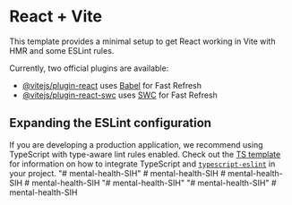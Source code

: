 # React + Vite

This template provides a minimal setup to get React working in Vite with HMR and some ESLint rules.

Currently, two official plugins are available:

- [@vitejs/plugin-react](https://github.com/vitejs/vite-plugin-react/blob/main/packages/plugin-react) uses [Babel](https://babeljs.io/) for Fast Refresh
- [@vitejs/plugin-react-swc](https://github.com/vitejs/vite-plugin-react/blob/main/packages/plugin-react-swc) uses [SWC](https://swc.rs/) for Fast Refresh

## Expanding the ESLint configuration

If you are developing a production application, we recommend using TypeScript with type-aware lint rules enabled. Check out the [TS template](https://github.com/vitejs/vite/tree/main/packages/create-vite/template-react-ts) for information on how to integrate TypeScript and [`typescript-eslint`](https://typescript-eslint.io) in your project.
"# mental-health-SIH" 
#   m e n t a l - h e a l t h - S I H  
 #   m e n t a l - h e a l t h - S I H  
 #   m e n t a l - h e a l t h - S I H  
 "# mental-health-SIH" 
"# mental-health-SIH" 
#   m e n t a l - h e a l t h - S I H  
 